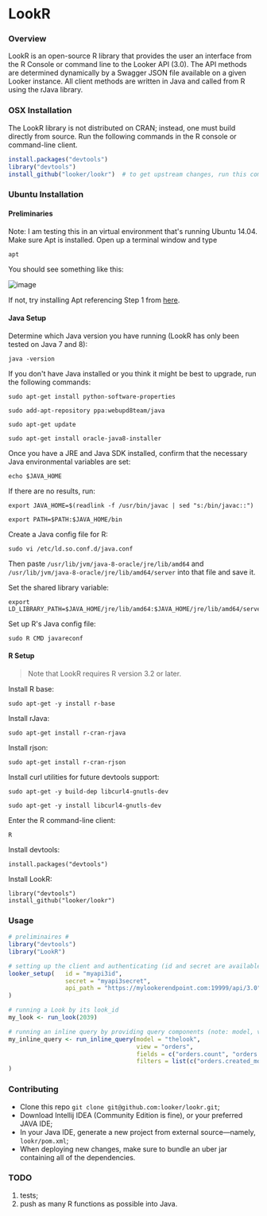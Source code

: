# LookR

### Overview
LookR is an open-source R library that provides the user an interface from the R Console or command line to the Looker API (3.0). The API methods are determined dynamically by a Swagger JSON file available on a given Looker instance. All client methods are written in Java and called from R using the rJava library.

### OSX Installation

The LookR library is not distributed on CRAN; instead, one must build directly from source. Run the following commands in the R console or command-line client.

```R
install.packages("devtools")
library("devtools")
install_github("looker/lookr")	# to get upstream changes, run this command periodically
```

### Ubuntu Installation

#### Preliminaries
Note: I am testing this in an virtual environment that's running Ubuntu 14.04. Make sure Apt is installed. Open up a terminal window and type 
  
```
apt
```

You should see something like this:

![image](https://cloud.githubusercontent.com/assets/2467394/14268697/ecba665a-fa92-11e5-8128-38a7edfd1326.png)

If not, try installing Apt referencing Step 1 from [here](https://www.digitalocean.com/community/tutorials/how-to-set-up-r-on-ubuntu-14-04).

#### Java Setup

Determine which Java version you have running (LookR has only been tested on Java 7 and 8):

```
java -version
```

If you don't have Java installed or you think it might be best to upgrade, run the following commands:

```
sudo apt-get install python-software-properties
```

```
sudo add-apt-repository ppa:webupd8team/java
```

```
sudo apt-get update
```

```
sudo apt-get install oracle-java8-installer
```

Once you have a JRE and Java SDK installed, confirm that the necessary Java environmental variables are set:

```
echo $JAVA_HOME
```

If there are no results, run:

```
export JAVA_HOME=$(readlink -f /usr/bin/javac | sed "s:/bin/javac::")
```

```
export PATH=$PATH:$JAVA_HOME/bin
```

Create a Java config file for R:
```
sudo vi /etc/ld.so.conf.d/java.conf
```

Then paste `/usr/lib/jvm/java-8-oracle/jre/lib/amd64` and `/usr/lib/jvm/java-8-oracle/jre/lib/amd64/server` into that file and save it.

Set the shared library variable:

```
export LD_LIBRARY_PATH=$JAVA_HOME/jre/lib/amd64:$JAVA_HOME/jre/lib/amd64/server
```

Set up R's Java config file:

```
sudo R CMD javareconf
```

#### R Setup

> Note that LookR requires R version 3.2 or later.

Install R base:

```
sudo apt-get -y install r-base
```

Install rJava:

```
sudo apt-get install r-cran-rjava
```

Install rjson:

```
sudo apt-get install r-cran-rjson
```

Install curl utilities for future devtools support:

```
sudo apt-get -y build-dep libcurl4-gnutls-dev
```

```
sudo apt-get -y install libcurl4-gnutls-dev
```

Enter the R command-line client:

```
R
```

Install devtools:

```
install.packages("devtools")
```

Install LookR:

```
library("devtools")
install_github("looker/lookr")
```


### Usage
```R
# preliminaires #
library("devtools")
library("LookR")

# setting up the client and authenticating (id and secret are available on your Looker instance)
looker_setup(	id = "myapi3id",
				secret = "myapi3secret",
				api_path = "https://mylookerendpoint.com:19999/api/3.0"
)

# running a Look by its look_id
my_look <- run_look(2039)

# running an inline query by providing query components (note: model, view, and fields are required parameters)
my_inline_query <- run_inline_query(model = "thelook", 
									view = "orders", 
									fields = c("orders.count", "orders.created_month")
									filters = list(c("orders.created_month", "90 days"), c("orders.status", "complete"))
)
```

### Contributing
- Clone this repo `git clone git@github.com:looker/lookr.git`;
- Download Intellij IDEA (Community Edition is fine), or your preferred JAVA IDE;
- In your Java IDE, generate a new project from external source—namely, `lookr/pom.xml`;
- When deploying new changes, make sure to bundle an uber jar containing all of the dependencies.

### TODO
1. tests;
2. push as many R functions as possible into Java.
